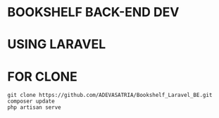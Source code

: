 # BOOKSHELF BACK-END DEV

# USING LARAVEL 

# FOR CLONE
    git clone https://github.com/ADEVASATRIA/Bookshelf_Laravel_BE.git
    composer update
    php artisan serve
    

